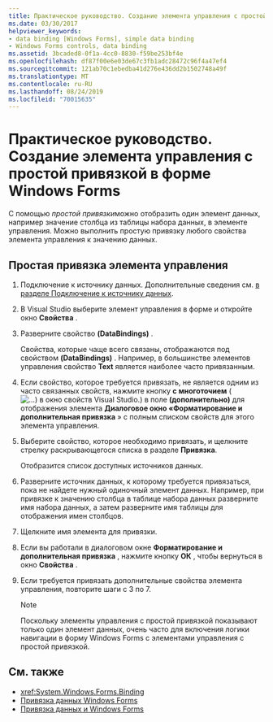 ```yaml
---
title: Практическое руководство. Создание элемента управления с простой привязкой в форме Windows Forms
ms.date: 03/30/2017
helpviewer_keywords:
- data binding [Windows Forms], simple data binding
- Windows Forms controls, data binding
ms.assetid: 3bcaded8-0f1a-4cc0-8830-f59be253bf4e
ms.openlocfilehash: df87f00e6e03de67c3fb1adc28472c96f4a47ef4
ms.sourcegitcommit: 121ab70c1ebedba41d276e436dd2b1502748a49f
ms.translationtype: MT
ms.contentlocale: ru-RU
ms.lasthandoff: 08/24/2019
ms.locfileid: "70015635"
---
```

# <a name="how-to-create-a-simple-bound-control-on-a-windows-form"></a>Практическое руководство. Создание элемента управления с простой привязкой в форме Windows Forms

С помощью *простой привязки*можно отобразить один элемент данных, например значение столбца из таблицы набора данных, в элементе управления. Можно выполнить простую привязку любого свойства элемента управления к значению данных.

## <a name="to-simple-bind-a-control"></a>Простая привязка элемента управления

1. Подключение к источнику данных. Дополнительные сведения см. [в разделе Подключение к источнику данных](../data/adonet/connecting-to-a-data-source.md).

2. В Visual Studio выберите элемент управления в форме и откройте окно **Свойства** .

3. Разверните свойство **(DataBindings)** .

     Свойства, которые чаще всего связаны, отображаются под свойством **(DataBindings)** . Например, в большинстве элементов управления свойство **Text** является наиболее часто привязанным.

4. Если свойство, которое требуется привязать, не является одним из часто связанных свойств, нажмите кнопку **с многоточием** (![...) в окно свойств Visual Studio.](./media/how-to-create-a-simple-bound-control-on-a-windows-form/visual-studio-ellipsis-button.png)) в поле **(дополнительно)** для отображения элемента  **Диалоговое окно «Форматирование и дополнительная привязка** » с полным списком свойств для этого элемента управления.

5. Выберите свойство, которое необходимо привязать, и щелкните стрелку раскрывающегося списка в разделе **Привязка**.

     Отобразится список доступных источников данных.

6. Разверните источник данных, к которому требуется привязаться, пока не найдете нужный одиночный элемент данных. Например, при привязке к значению столбца в таблице набора данных разверните имя набора данных, а затем разверните имя таблицы для отображения имен столбцов.

7. Щелкните имя элемента для привязки.

8. Если вы работали в диалоговом окне **Форматирование и дополнительная привязка** , нажмите кнопку **ОК** , чтобы вернуться в окно **Свойства** .

9. Если требуется привязать дополнительные свойства элемента управления, повторите шаги с 3 по 7.

    > [!NOTE]
    > Поскольку элементы управления с простой привязкой показывают только один элемент данных, очень часто для включения логики навигации в форму Windows Forms с элементами управления с простой привязкой.

## <a name="see-also"></a>См. также

- <xref:System.Windows.Forms.Binding>
- [Привязка данных Windows Forms](windows-forms-data-binding.md)
- [Привязка данных и Windows Forms](data-binding-and-windows-forms.md)
